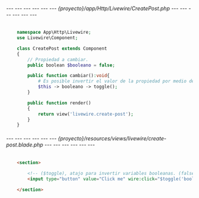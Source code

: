 
###### --- --- --- --- --- --- {proyecto}/app/Http/Livewire/CreatePost.php --- --- --- --- --- --- ######

```php
	namespace App\Http\Livewire;
	use Livewire\Component;

	class CreatePost extends Component
	{
		// Propiedad a cambiar.
		public boolean $booleano = false;

		public function cambiar():void{
			# Es posible invertir el valor de la propiedad por medio del metodo (toggle).
			$this -> booleano -> toggle();
		}

	    public function render()
	    {
	        return view('livewire.create-post');
	    }
	}
```

###### --- --- --- --- --- --- {proyecto}/resources/views/livewire/create-post.blade.php --- --- --- --- --- --- ######

```html
	<section>
		
		<!-- ($toggle), atajo para invertir variables booleanas. (false a true), (true a false). -->
		<input type="button" value="Click me" wire:click="$toggle('booleano')"/>

	</section>
```